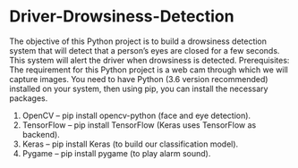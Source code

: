 # Driver-Drowsiness-Detection
The objective of this Python project is to build a drowsiness detection system that will detect that a person’s eyes are closed for a few seconds. This system will alert the driver when drowsiness is detected.
Prerequisites:
The requirement for this Python project is a web cam through which we will capture
images. You need to have Python (3.6 version recommended) installed on your system,
then using pip, you can install the necessary packages.
1. OpenCV – pip install opencv-python (face and eye detection).
2. TensorFlow – pip install TensorFlow (Keras uses TensorFlow as backend).
3. Keras – pip install Keras (to build our classification model).
4. Pygame – pip install pygame (to play alarm sound).
